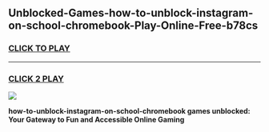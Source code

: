 
## Unblocked-Games-how-to-unblock-instagram-on-school-chromebook-Play-Online-Free-b78cs
<h3>
<a href="https://premium76.site?title=how-to-unblock-instagram-on-school-chromebook&ref=26A">CLICK TO PLAY</a></h3>
<hr>

<h3>
<a href="https://premium76.site?title=how-to-unblock-instagram-on-school-chromebook&ref=26A">CLICK 2 PLAY</a>
  
</h3>

<a href="https://premium76.site?title=how-to-unblock-instagram-on-school-chromebook&ref=26A"><img src="https://clearcache.store/games.png"></a>


**how-to-unblock-instagram-on-school-chromebook games unblocked: Your Gateway to Fun and Accessible Online Gaming**
